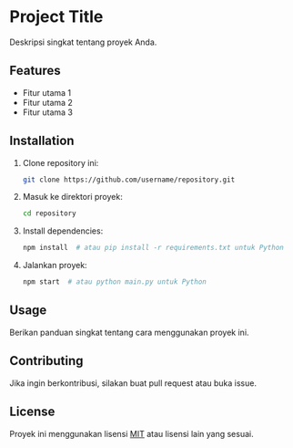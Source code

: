 # Project Title
Deskripsi singkat tentang proyek Anda.

## Features
- Fitur utama 1
- Fitur utama 2
- Fitur utama 3

## Installation
1. Clone repository ini:
   ```bash
   git clone https://github.com/username/repository.git
   ```
2. Masuk ke direktori proyek:
   ```bash
   cd repository
   ```
3. Install dependencies:
   ```bash
   npm install  # atau pip install -r requirements.txt untuk Python
   ```
4. Jalankan proyek:
   ```bash
   npm start  # atau python main.py untuk Python
   ```

## Usage
Berikan panduan singkat tentang cara menggunakan proyek ini.

## Contributing
Jika ingin berkontribusi, silakan buat pull request atau buka issue.

## License
Proyek ini menggunakan lisensi [MIT](LICENSE) atau lisensi lain yang sesuai.

